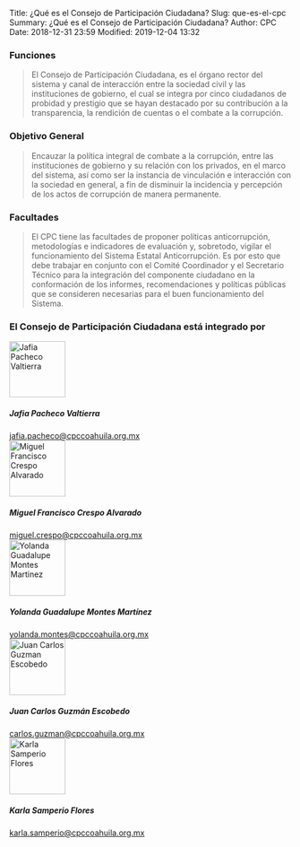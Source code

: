Title: ¿Qué es el Consejo de Participación Ciudadana?
Slug: que-es-el-cpc
Summary: ¿Qué es el Consejo de Participación Ciudadana?
Author: CPC
Date: 2018-12-31 23:59
Modified: 2019-12-04 13:32


### Funciones

> El Consejo de Participación Ciudadana, es el órgano rector del sistema y canal
de interacción entre la sociedad civil y las instituciones de gobierno, el cual
se integra por cinco ciudadanos de probidad y prestigio que se hayan destacado
por su contribución a la transparencia, la rendición de cuentas o el combate a
la corrupción.

### Objetivo General

> Encauzar la política integral de combate a la corrupción, entre las
instituciones de gobierno y su relación con los privados, en el marco del
sistema, así como ser la instancia de vinculación e interacción con la sociedad
en general, a fin de disminuir la incidencia y percepción de los actos de
corrupción de manera permanente.

### Facultades

> El CPC tiene las facultades de proponer políticas anticorrupción, metodologías
e indicadores de evaluación y, sobretodo, vigilar el funcionamiento del Sistema
Estatal Anticorrupción. Es por esto que debe trabajar en conjunto con el Comité
Coordinador y el Secretario Técnico para la integración del componente ciudadano
en la conformación de los informes, recomendaciones y políticas públicas que se
consideren necesarias para el buen funcionamiento del Sistema.

### El Consejo de Participación Ciudadana está integrado por





<div class="media mb-4">
    <div class="w-25 mr-2">
        <img class="img-thumbnail" width="100" height="100" src="/theme/images/cpc-jpv.jpg" alt="Jafia Pacheco Valtierra">
    </div>
    <div class="media-body align-self-end">
        <h5 class="mt-0">Jafia Pacheco Valtierra</h5>
        <a href="mailto:jafia.pacheco@cpccoahuila.org.mx">jafia.pacheco@cpccoahuila.org.mx</a>
    </div>
</div>

<div class="media mb-4">
    <div class="w-25 mr-2">
        <img class="img-thumbnail" width="100" height="100" src="/theme/images/cpc-mfca.jpg" alt="Miguel Francisco Crespo Alvarado">
    </div>
    <div class="media-body align-self-end">
        <h5 class="mt-0">Miguel Francisco Crespo Alvarado</h5>
        <a href="mailto:miguel.crespo@cpccoahuila.org.mx">miguel.crespo@cpccoahuila.org.mx</a>
    </div>
</div>

<div class="media mb-4">
    <div class="w-25 mr-2">
        <img class="img-thumbnail" width="100" height="100" src="/theme/images/cpc-ygmm.jpg" alt="Yolanda Guadalupe Montes Martinez">
    </div>
    <div class="media-body align-self-end">
        <h5 class="mt-0">Yolanda Guadalupe Montes Martínez</h5>
        <a href="mailto:yolanda.montes@cpccoahuila.org.mx">yolanda.montes@cpccoahuila.org.mx</a>
    </div>  
</div>

<div class="media mb-4">
    <div class="w-25 mr-2">
        <img class="img-thumbnail" width="100" height="100" src="/theme/images/cpc-jcge.jpg" alt="Juan Carlos Guzman Escobedo">
    </div>
    <div class="media-body align-self-end">
        <h5 class="mt-0">Juan Carlos Guzmán Escobedo</h5>
        <a href="mailto:carlos.guzman@cpccoahuila.org.mx">carlos.guzman@cpccoahuila.org.mx</a>
    </div>
</div>
<div class="media mb-4">
    <div class="w-25 mr-2">
        <img class="img-thumbnail" width="100" height="100" src="/theme/images/" alt="Karla Samperio Flores">
    </div>
    <div class="media-body align-self-end">
        <h5 class="mt-0">Karla Samperio Flores</h5>
        <a href="mailto:karla.samperio@cpccoahuila.org.mx">karla.samperio@cpccoahuila.org.mx</a>
    </div>
</div>
